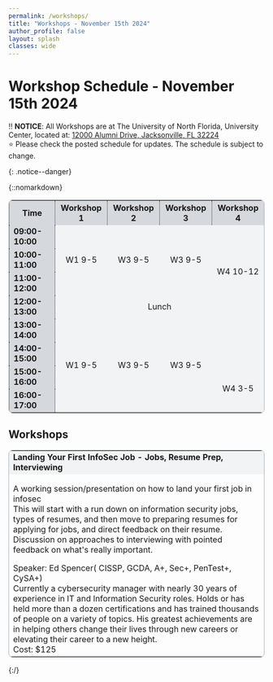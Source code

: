 ```yaml
---
permalink: /workshops/
title: "Workshops - November 15th 2024"
author_profile: false
layout: splash
classes: wide
---
```


# Workshop Schedule - November 15th 2024


:bangbang: **NOTICE**: All Workshops are at The University of North Florida, University Center, located at: [12000 Alumni Drive, Jacksonville, FL 32224](https://www.unf.edu/universitycenter/directions.html)<br>
:star: Please check the posted schedule for updates. The schedule is subject to change.<br>
<!--//lewta/
:star: The schedule is also available via [HackerTracker](https://hackertracker.app/) on your mobile device.
//-->
{: .notice--danger} 

{::nomarkdown}
<table style="border-style:solid; border-color:#ABB2B9; border-width:thin; border-radius: 8px;">
    <tr>
        <th style='background-color:#D5D8DC; text-align:center; vertical-align:middle border-right-style:dotted; border-left-style:dotted; border-width:thin;'>Time</th>
        <th style='background-color:#D5D8DC; text-align:center; vertical-align:middle; border-right-style:dotted; border-left-style:dotted; border-width:thin;'>Workshop 1</th>
        <th style='background-color:#D5D8DC; text-align:center; vertical-align:middle'>Workshop 2</th>
        <th style='background-color:#D5D8DC; text-align:center; vertical-align:middle; border-right-style:dotted; border-left-style:dotted; border-width:thin;'>Workshop 3</th>
        <th style='background-color:#D5D8DC; text-align:center; vertical-align:middle'>Workshop 4</th>
    </tr>
    <tr>
        <td style='background-color:#D5D8DC; font-weight:700; border-right-style:dotted; border-left-style:dotted; border-width:thin;'>09:00-10:00</td>
        <td rowspan="3" style='background-color:#F2F3F4; text-align:center; vertical-align:middle'>W1 9-5</td>
        <td rowspan="3" style='background-color:#F2F3F4; text-align:center; vertical-align:middle'>W3 9-5</td>
        <td rowspan="3" style='background-color:#F2F3F4; text-align:center; vertical-align:middle'>W3 9-5</td>
        <td style='background-color:#F2F3F4; text-align:center; vertical-align:middle'>&nbsp;</td>
    </tr>
    <tr>
        <td style='background-color:#D5D8DC; font-weight:700; border-right-style:dotted; border-left-style:dotted; border-width:thin;'>10:00-11:00</td>
        <td rowspan="2" style='background-color:#F2F3F4; text-align:center; vertical-align:middle'>W4 10-12</td>
    </tr>
    <tr>
        <td style='background-color:#D5D8DC; font-weight:700; border-right-style:dotted; border-left-style:dotted; border-width:thin;'>11:00-12:00</td>
    </tr>
    <tr>
        <td style='background-color:#D5D8DC; font-weight:700; border-right-style:dotted; border-left-style:dotted; border-width:thin;'>12:00-13:00</td>
        <td colspan="4" style='background-color:#F2F3F4; text-align:center; vertical-align:middle'>Lunch</td>
    </tr>
    <tr>
        <td style='background-color:#D5D8DC; font-weight:700; border-right-style:dotted; border-left-style:dotted; border-width:thin;'>13:00-14:00</td>
        <td rowspan="4" style='background-color:#F2F3F4; text-align:center; vertical-align:middle'>W1 9-5</td>
        <td rowspan="4" style='background-color:#F2F3F4; text-align:center; vertical-align:middle'>W3 9-5</td>
        <td rowspan="4" style='background-color:#F2F3F4; text-align:center; vertical-align:middle'>W3 9-5</td>
        <td style='background-color:#F2F3F4; text-align:center; vertical-align:middle'>&nbsp;</td>
    </tr>
    <tr>
        <td style='background-color:#D5D8DC; font-weight:700; border-right-style:dotted; border-left-style:dotted; border-width:thin;'>14:00-15:00</td>
        <td style='background-color:#F2F3F4; text-align:center; vertical-align:middle'>&nbsp;</td>
    </tr>
    <tr>
        <td style='background-color:#D5D8DC; font-weight:700; border-right-style:dotted; border-left-style:dotted; border-width:thin;'>15:00-16:00</td>
        <td rowspan="2" style='background-color:#F2F3F4; text-align:center; vertical-align:middle'>W4 3-5</td>
    </tr>
    <tr>
        <td style='background-color:#D5D8DC; font-weight:700; border-right-style:dotted; border-left-style:dotted; border-width:thin;'>16:00-17:00</td>
    </tr>
    </table>
    <h2>Workshops</h2>
    <table style="border-style:solid; border-color:#ABB2B9; border-width:thin; border-radius: 8px;">
        <tr>
            <td style='background-color:#F2F3F4; font-weight:700;' id='T1'>Landing Your First InfoSec Job - Jobs, Resume Prep, Interviewing</td>
        </tr>
        <tr>
            <td>
                <p>
                    A working session/presentation on how to land your first job in infosec<br>
                    This will start with a run down on information security jobs, types of resumes, and then move to preparing resumes for applying for jobs, and direct feedback on their resume. Discussion on approaches to interviewing with pointed feedback on what's really important.<br>
                </p>
                Speaker: Ed Spencer( CISSP, GCDA, A+, Sec+, PenTest+, CySA+)<br>
                Currently a cybersecurity manager with nearly 30 years of experience in IT and Information Security roles. Holds or has held more than a dozen certifications and has trained thousands of people on a variety of topics. His greatest achievements are in helping others change their lives through new careers or elevating their career to a new height.<br>
                Cost: $125
            </td>
        </tr>
    </table>

{:/}